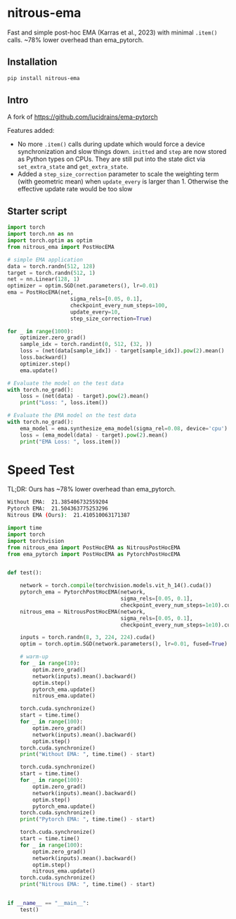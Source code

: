 # nitrous-ema
Fast and simple post-hoc EMA (Karras et al., 2023) with minimal `.item()` calls.
~78% lower overhead than ema_pytorch.

## Installation
```bash
pip install nitrous-ema
```

## Intro

A fork of https://github.com/lucidrains/ema-pytorch

Features added:
- No more `.item()` calls during update which would force a device synchronization and slow things down. `initted` and `step` are now stored as Python types on CPUs. They are still put into the state dict via `set_extra_state` and `get_extra_state`. 
- Added a `step_size_correction` parameter to scale the weighting term (with geometric mean) when `update_every` is larger than 1. Otherwise the effective update rate would be too slow

## Starter script
```python
import torch
import torch.nn as nn
import torch.optim as optim
from nitrous_ema import PostHocEMA

# simple EMA application
data = torch.randn(512, 128)
target = torch.randn(512, 1)
net = nn.Linear(128, 1)
optimizer = optim.SGD(net.parameters(), lr=0.01)
ema = PostHocEMA(net,
                    sigma_rels=[0.05, 0.1],
                    checkpoint_every_num_steps=100,
                    update_every=10,
                    step_size_correction=True)

for _ in range(1000):
    optimizer.zero_grad()
    sample_idx = torch.randint(0, 512, (32, ))
    loss = (net(data[sample_idx]) - target[sample_idx]).pow(2).mean()
    loss.backward()
    optimizer.step()
    ema.update()

# Evaluate the model on the test data
with torch.no_grad():
    loss = (net(data) - target).pow(2).mean()
    print("Loss: ", loss.item())

# Evaluate the EMA model on the test data
with torch.no_grad():
    ema_model = ema.synthesize_ema_model(sigma_rel=0.08, device='cpu')
    loss = (ema_model(data) - target).pow(2).mean()
    print("EMA Loss: ", loss.item())

```


# Speed Test

TL;DR: Ours has ~78% lower overhead than ema_pytorch.

```bash
Without EMA:  21.385406732559204
Pytorch EMA:  21.504363775253296
Nitrous EMA (Ours):  21.410510063171387
```

```python
import time
import torch
import torchvision
from nitrous_ema import PostHocEMA as NitrousPostHocEMA
from ema_pytorch import PostHocEMA as PytorchPostHocEMA


def test():

    network = torch.compile(torchvision.models.vit_h_14().cuda())
    pytorch_ema = PytorchPostHocEMA(network,
                                    sigma_rels=[0.05, 0.1],
                                    checkpoint_every_num_steps=1e10).cuda()
    nitrous_ema = NitrousPostHocEMA(network,
                                    sigma_rels=[0.05, 0.1],
                                    checkpoint_every_num_steps=1e10).cuda()

    inputs = torch.randn(8, 3, 224, 224).cuda()
    optim = torch.optim.SGD(network.parameters(), lr=0.01, fused=True)

    # warm-up
    for _ in range(10):
        optim.zero_grad()
        network(inputs).mean().backward()
        optim.step()
        pytorch_ema.update()
        nitrous_ema.update()

    torch.cuda.synchronize()
    start = time.time()
    for _ in range(100):
        optim.zero_grad()
        network(inputs).mean().backward()
        optim.step()
    torch.cuda.synchronize()
    print("Without EMA: ", time.time() - start)

    torch.cuda.synchronize()
    start = time.time()
    for _ in range(100):
        optim.zero_grad()
        network(inputs).mean().backward()
        optim.step()
        pytorch_ema.update()
    torch.cuda.synchronize()
    print("Pytorch EMA: ", time.time() - start)

    torch.cuda.synchronize()
    start = time.time()
    for _ in range(100):
        optim.zero_grad()
        network(inputs).mean().backward()
        optim.step()
        nitrous_ema.update()
    torch.cuda.synchronize()
    print("Nitrous EMA: ", time.time() - start)


if __name__ == "__main__":
    test()
```
